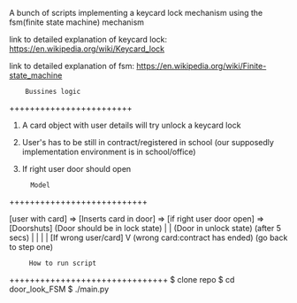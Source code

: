 A bunch of scripts implementing a keycard lock mechanism using the fsm(finite state machine) mechanism

link to detailed explanation of keycard lock:
https://en.wikipedia.org/wiki/Keycard_lock

link to detailed explanation of fsm:
https://en.wikipedia.org/wiki/Finite-state_machine

        Bussines logic
++++++++++++++++++++++++
1. A card object with user details will try unlock a keycard lock
2. User's has to be still in contract/registered in school (our supposedly implementation environment   is in school/office)
3. If right user door should open


         Model
+++++++++++++++++++++++++++

[user with card] =>    [Inserts card in door]            =>     [if right user door open] => [Doorshuts]
                      (Door should be in lock state)    | |     (Door in unlock state)    (after 5 secs)
                                                        | |
                                                        | |  [If wrong user/card]
                                                         V      (wrong card:contract has ended)
                                                                  (go back to step one)



         How to run script
+++++++++++++++++++++++++++++++
$ clone repo
$ cd door_look_FSM
$ ./main.py 





